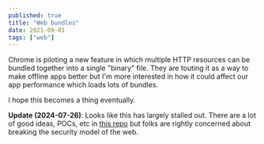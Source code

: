```yaml
---
published: true
title: "Web bundles"
date: 2021-09-01
tags: ["web"]
---
```


Chrome is piloting a new feature in which multiple HTTP resources can be
bundled together into a single "binary" file. They are touting it as a way to
make offline apps better but I'm more interested in how it could affect our app
performance which loads lots of bundles.

I hope this becomes a thing eventually.

**Update (2024-07-26)**: Looks like this has largely stalled out. There are a lot of good ideas, POCs, etc in [this repo](https://github.com/WICG/webpackage) but folks are rightly concerned about breaking the security model of the web.
